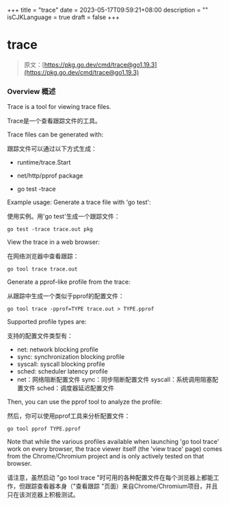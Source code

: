+++
title = "trace"
date = 2023-05-17T09:59:21+08:00
description = ""
isCJKLanguage = true
draft = false
+++
# trace

> 原文：[https://pkg.go.dev/cmd/trace@go1.19.3](https://pkg.go.dev/cmd/trace@go1.19.3)

### Overview 概述

Trace is a tool for viewing trace files.

Trace是一个查看跟踪文件的工具。

Trace files can be generated with:

跟踪文件可以通过以下方式生成：

- runtime/trace.Start

- net/http/pprof package

- go test -trace

  

Example usage: Generate a trace file with 'go test':

使用实例。用'go test'生成一个跟踪文件：

```
go test -trace trace.out pkg
```

View the trace in a web browser:

在网络浏览器中查看跟踪：

```
go tool trace trace.out
```

Generate a pprof-like profile from the trace:

从跟踪中生成一个类似于pprof的配置文件：

```
go tool trace -pprof=TYPE trace.out > TYPE.pprof
```

Supported profile types are:

支持的配置文件类型有：

- net: network blocking profile
- sync: synchronization blocking profile
- syscall: syscall blocking profile
- sched: scheduler latency profile
- net：网络阻断配置文件
  sync：同步阻断配置文件
  syscall：系统调用阻塞配置文件
  sched：调度器延迟配置文件

Then, you can use the pprof tool to analyze the profile:

然后，你可以使用pprof工具来分析配置文件：

```
go tool pprof TYPE.pprof
```

Note that while the various profiles available when launching 'go tool trace' work on every browser, the trace viewer itself (the 'view trace' page) comes from the Chrome/Chromium project and is only actively tested on that browser.

请注意，虽然启动 "go tool trace "时可用的各种配置文件在每个浏览器上都能工作，但跟踪查看器本身（"查看跟踪 "页面）来自Chrome/Chromium项目，并且只在该浏览器上积极测试。

